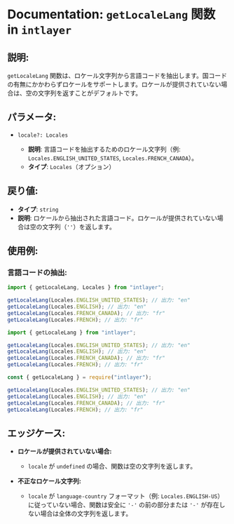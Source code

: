 # Documentation: `getLocaleLang` 関数 in `intlayer`

## 説明:

`getLocaleLang` 関数は、ロケール文字列から言語コードを抽出します。国コードの有無にかかわらずロケールをサポートします。ロケールが提供されていない場合は、空の文字列を返すことがデフォルトです。

## パラメータ:

- `locale?: Locales`

  - **説明**: 言語コードを抽出するためのロケール文字列（例: `Locales.ENGLISH_UNITED_STATES`, `Locales.FRENCH_CANADA`）。
  - **タイプ**: `Locales`（オプション）

## 戻り値:

- **タイプ**: `string`
- **説明**: ロケールから抽出された言語コード。ロケールが提供されていない場合は空の文字列（`''`）を返します。

## 使用例:

### 言語コードの抽出:

```typescript codeFormat="typescript"
import { getLocaleLang, Locales } from "intlayer";

getLocaleLang(Locales.ENGLISH_UNITED_STATES); // 出力: "en"
getLocaleLang(Locales.ENGLISH); // 出力: "en"
getLocaleLang(Locales.FRENCH_CANADA); // 出力: "fr"
getLocaleLang(Locales.FRENCH); // 出力: "fr"
```

```javascript codeFormat="esm"
import { getLocaleLang } from "intlayer";

getLocaleLang(Locales.ENGLISH_UNITED_STATES); // 出力: "en"
getLocaleLang(Locales.ENGLISH); // 出力: "en"
getLocaleLang(Locales.FRENCH_CANADA); // 出力: "fr"
getLocaleLang(Locales.FRENCH); // 出力: "fr"
```

```javascript codeFormat="commonjs"
const { getLocaleLang } = require("intlayer");

getLocaleLang(Locales.ENGLISH_UNITED_STATES); // 出力: "en"
getLocaleLang(Locales.ENGLISH); // 出力: "en"
getLocaleLang(Locales.FRENCH_CANADA); // 出力: "fr"
getLocaleLang(Locales.FRENCH); // 出力: "fr"
```

## エッジケース:

- **ロケールが提供されていない場合:**

  - `locale` が `undefined` の場合、関数は空の文字列を返します。

- **不正なロケール文字列:**
  - `locale` が `language-country` フォーマット（例: `Locales.ENGLISH-US`）に従っていない場合、関数は安全に `'-'` の前の部分または `'-'` が存在しない場合は全体の文字列を返します。

